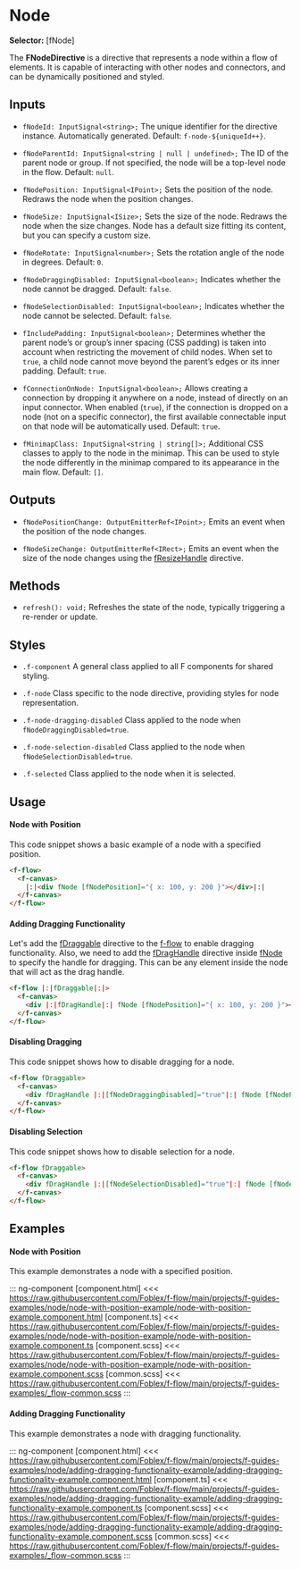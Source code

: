 ﻿# Node

**Selector:** [fNode] 

The **FNodeDirective** is a directive that represents a node within a flow of elements. It is capable of interacting with other nodes and connectors, and can be dynamically positioned and styled.

## Inputs

  - `fNodeId: InputSignal<string>;` The unique identifier for the directive instance. Automatically generated. Default: `f-node-${uniqueId++}`.

  - `fNodeParentId: InputSignal<string | null | undefined>;` The ID of the parent node or group. If not specified, the node will be a top-level node in the flow. Default: `null`.

  - `fNodePosition: InputSignal<IPoint>;` Sets the position of the node. Redraws the node when the position changes.

  - `fNodeSize: InputSignal<ISize>;` Sets the size of the node. Redraws the node when the size changes. Node has a default size fitting its content, but you can specify a custom size.

  - `fNodeRotate: InputSignal<number>;` Sets the rotation angle of the node in degrees. Default: `0`.

  - `fNodeDraggingDisabled: InputSignal<boolean>;` Indicates whether the node cannot be dragged. Default: `false`.

  - `fNodeSelectionDisabled: InputSignal<boolean>;`  Indicates whether the node cannot be selected. Default: `false`.

  - `fIncludePadding: InputSignal<boolean>;` Determines whether the parent node’s or group’s inner spacing (CSS padding) is taken into account when restricting the movement of child nodes. When set to `true`, a child node cannot move beyond the parent’s edges or its inner padding. Default: `true`.

  - `fConnectionOnNode: InputSignal<boolean>;` Allows creating a connection by dropping it anywhere on a node, instead of directly on an input connector. When enabled (`true`), if the connection is dropped on a node (not on a specific connector), the first available connectable input on that node will be automatically used. Default: `true`.

  - `fMinimapClass: InputSignal<string | string[]>;` Additional CSS classes to apply to the node in the minimap. This can be used to style the node differently in the minimap compared to its appearance in the main flow. Default: `[]`.

## Outputs

 - `fNodePositionChange: OutputEmitterRef<IPoint>;` Emits an event when the position of the node changes.  

 - `fNodeSizeChange: OutputEmitterRef<IRect>;` Emits an event when the size of the node changes using the [fResizeHandle](f-resize-handle-directive) directive.

## Methods

 - `refresh(): void;` Refreshes the state of the node, typically triggering a re-render or update.

## Styles

  - `.f-component` A general class applied to all F components for shared styling.

  - `.f-node` Class specific to the node directive, providing styles for node representation.

  - `.f-node-dragging-disabled` Class applied to the node when `fNodeDraggingDisabled=true`.

  - `.f-node-selection-disabled` Class applied to the node when `fNodeSelectionDisabled=true`.

  - `.f-selected` Class applied to the node when it is selected.

## Usage

#### Node with Position

This code snippet shows a basic example of a node with a specified position.

```html
<f-flow>
  <f-canvas>
    |:|<div fNode [fNodePosition]="{ x: 100, y: 200 }"></div>|:|
  </f-canvas>
</f-flow>
```

#### Adding Dragging Functionality

Let's add the [fDraggable](f-draggable-directive) directive to the [f-flow](f-flow-component) to enable dragging functionality. 
Also, we need to add the [fDragHandle](f-drag-handle-directive) directive inside [fNode](f-node-directive) to specify the handle for dragging.
This can be any element inside the node that will act as the drag handle.

```html
<f-flow |:|fDraggable|:|>
  <f-canvas>
    <div |:|fDragHandle|:| fNode [fNodePosition]="{ x: 100, y: 200 }"></div>
  </f-canvas>
</f-flow>
```

#### Disabling Dragging

This code snippet shows how to disable dragging for a node.

```html
<f-flow fDraggable>
  <f-canvas>
    <div fDragHandle |:|[fNodeDraggingDisabled]="true"|:| fNode [fNodePosition]="{ x: 100, y: 200 }"></div>
  </f-canvas>
</f-flow>
```

#### Disabling Selection

This code snippet shows how to disable selection for a node.

```html
<f-flow fDraggable>
  <f-canvas>
    <div fDragHandle |:|[fNodeSelectionDisabled]="true"|:| fNode [fNodePosition]="{ x: 100, y: 200 }"></div>
  </f-canvas>
</f-flow>
```

## Examples

#### Node with Position

This example demonstrates a node with a specified position.

::: ng-component <node-with-position-example></node-with-position-example>
[component.html] <<< https://raw.githubusercontent.com/Foblex/f-flow/main/projects/f-guides-examples/node/node-with-position-example/node-with-position-example.component.html
[component.ts] <<< https://raw.githubusercontent.com/Foblex/f-flow/main/projects/f-guides-examples/node/node-with-position-example/node-with-position-example.component.ts
[component.scss] <<< https://raw.githubusercontent.com/Foblex/f-flow/main/projects/f-guides-examples/node/node-with-position-example/node-with-position-example.component.scss
[common.scss] <<< https://raw.githubusercontent.com/Foblex/f-flow/main/projects/f-guides-examples/_flow-common.scss
:::

#### Adding Dragging Functionality

This example demonstrates a node with dragging functionality.

::: ng-component <adding-dragging-functionality-example></adding-dragging-functionality-example>
[component.html] <<< https://raw.githubusercontent.com/Foblex/f-flow/main/projects/f-guides-examples/node/adding-dragging-functionality-example/adding-dragging-functionality-example.component.html
[component.ts] <<< https://raw.githubusercontent.com/Foblex/f-flow/main/projects/f-guides-examples/node/adding-dragging-functionality-example/adding-dragging-functionality-example.component.ts
[component.scss] <<< https://raw.githubusercontent.com/Foblex/f-flow/main/projects/f-guides-examples/node/adding-dragging-functionality-example/adding-dragging-functionality-example.component.scss
[common.scss] <<< https://raw.githubusercontent.com/Foblex/f-flow/main/projects/f-guides-examples/_flow-common.scss
:::
